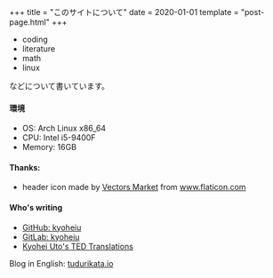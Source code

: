 +++
title = "このサイトについて"
date = 2020-01-01
template = "post-page.html"
+++

- coding
- literature
- math
- linux

などについて書いています。

#### 環境
- OS: Arch Linux x86_64  
- CPU: Intel i5-9400F
- Memory: 16GB

#### Thanks:
- header icon made by <a href="https://www.flaticon.com/authors/vectors-market" title="Vectors Market">Vectors Market</a> from <a href="https://www.flaticon.com/" title="Flaticon"> www.flaticon.com</a>

#### Who's writing 

- [GitHub: kyoheiu](https://github.com/kyoheiu)
- [GitLab: kyoheiu](https://gitlab.com/kyoheiu)
- [Kyohei Uto's TED Translations](https://www.ted.com/profiles/14244197/translator)

Blog in English: [tudurikata.io](https://kyoheiu.netlify.app/)
